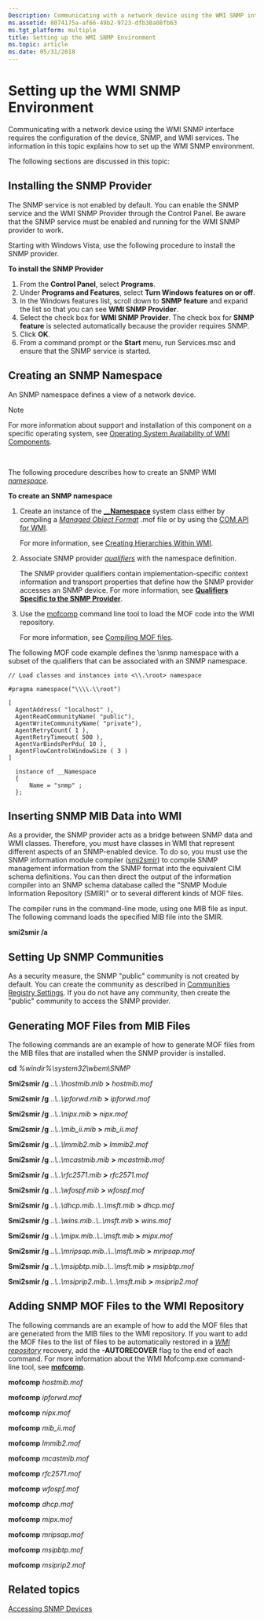 ```yaml
---
Description: Communicating with a network device using the WMI SNMP interface requires the configuration of the device, SNMP, and WMI services. The information in this topic explains how to set up the WMI SNMP environment.
ms.assetid: 8074175a-af66-49b2-9723-dfb38a08fb63
ms.tgt_platform: multiple
title: Setting up the WMI SNMP Environment
ms.topic: article
ms.date: 05/31/2018
---
```


# Setting up the WMI SNMP Environment

Communicating with a network device using the WMI SNMP interface requires the configuration of the device, SNMP, and WMI services. The information in this topic explains how to set up the WMI SNMP environment.

The following sections are discussed in this topic:

## Installing the SNMP Provider

The SNMP service is not enabled by default. You can enable the SNMP service and the WMI SNMP Provider through the Control Panel. Be aware that the SNMP service must be enabled and running for the WMI SNMP provider to work.

Starting with Windows Vista, use the following procedure to install the SNMP provider.

**To install the SNMP Provider**

1.  From the **Control Panel**, select **Programs**.
2.  Under **Programs and Features**, select **Turn Windows features on or off**.
3.  In the Windows features list, scroll down to **SNMP feature** and expand the list so that you can see **WMI SNMP Provider**.
4.  Select the check box for **WMI SNMP Provider**. The check box for **SNMP feature** is selected automatically because the provider requires SNMP.
5.  Click **OK**.
6.  From a command prompt or the **Start** menu, run Services.msc and ensure that the SNMP service is started.

## Creating an SNMP Namespace

An SNMP namespace defines a view of a network device.

> [!Note]  
> For more information about support and installation of this component on a specific operating system, see [Operating System Availability of WMI Components](operating-system-availability-of-wmi-components.md).

 

The following procedure describes how to create an SNMP WMI [*namespace*](gloss-n.md).

**To create an SNMP namespace**

1.  Create an instance of the [**\_\_Namespace**](--namespace.md) system class either by compiling a [*Managed Object Format*](gloss-m.md) .mof file or by using the [COM API for WMI](com-api-for-wmi.md).

    For more information, see [Creating Hierarchies Within WMI](creating-hierarchies-within-wmi.md).

2.  Associate SNMP provider [*qualifiers*](gloss-q.md) with the namespace definition.

    The SNMP provider qualifiers contain implementation-specific context information and transport properties that define how the SNMP provider accesses an SNMP device. For more information, see [**Qualifiers Specific to the SNMP Provider**](qualifiers-specific-to-the-snmp-provider.md).

3.  Use the [mofcomp](mofcomp.md) command line tool to load the MOF code into the WMI repository.

    For more information, see [Compiling MOF files](compiling-mof-files.md).

The following MOF code example defines the \\snmp namespace with a subset of the qualifiers that can be associated with an SNMP namespace.

``` syntax
// Load classes and instances into <\\.\root> namespace

#pragma namespace("\\\\.\\root")               

[ 
  AgentAddress( "localhost" ), 
  AgentReadCommunityName( "public"), 
  AgentWriteCommunityName( "private"), 
  AgentRetryCount( 1 ), 
  AgentRetryTimeout( 500 ), 
  AgentVarBindsPerPdu( 10 ),
  AgentFlowControlWindowSize ( 3 ) 
]

  instance of __Namespace
  {
      Name = "snmp" ;
  };
```

## Inserting SNMP MIB Data into WMI

As a provider, the SNMP provider acts as a bridge between SNMP data and WMI classes. Therefore, you must have classes in WMI that represent different aspects of an SNMP-enabled device. To do so, you must use the SNMP information module compiler ([smi2smir](smi2smir.md)) to compile SNMP management information from the SNMP format into the equivalent CIM schema definitions. You can then direct the output of the information compiler into an SNMP schema database called the "SNMP Module Information Repository (SMIR)" or to several different kinds of MOF files.

The compiler runs in the command-line mode, using one MIB file as input. The following command loads the specified MIB file into the SMIR.

**smi2smir /a** *<MIB file>*

## Setting Up SNMP Communities

As a security measure, the SNMP "public" community is not created by default. You can create the community as described in [Communities Registry Settings](https://go.microsoft.com/fwlink/p/?linkid=84370). If you do not have any community, then create the "public" community to access the SNMP provider.

## Generating MOF Files from MIB Files

The following commands are an example of how to generate MOF files from the MIB files that are installed when the SNMP provider is installed.

**cd** *%windir%\\system32\\wbem\\SNMP*

**Smi2smir /g** *..\\..\\hostmib.mib* **>** *hostmib.mof*

**Smi2smir /g** *..\\..\\ipforwd.mib* **>** *ipforwd.mof*

**Smi2smir /g** *..\\..\\nipx.mib* **>** *nipx.mof*

**Smi2smir /g** *..\\..\\mib\_ii.mib* **>** *mib\_ii.mof*

**Smi2smir /g** *..\\..\\lmmib2.mib* **>** *lmmib2.mof*

**Smi2smir /g** *..\\..\\mcastmib.mib* **>** *mcastmib.mof*

**Smi2smir /g** *..\\..\\rfc2571.mib* **>** *rfc2571.mof*

**Smi2smir /g** *..\\..\\wfospf.mib* **>** *wfospf.mof*

**Smi2smir /g** *..\\..\\dhcp.mib..\\..\\msft.mib* **>** *dhcp.mof*

**Smi2smir /g** *..\\..\\wins.mib..\\..\\msft.mib* **>** *wins.mof*

**Smi2smir /g** *..\\..\\mipx.mib..\\..\\msft.mib* **>** *mipx.mof*

**Smi2smir /g** *..\\..\\mripsap.mib..\\..\\msft.mib* **>** *mripsap.mof*

**Smi2smir /g** *..\\..\\msipbtp.mib..\\..\\msft.mib* **>** *msipbtp.mof*

**Smi2smir /g** *..\\..\\msiprip2.mib..\\..\\msft.mib* **>** *msiprip2.mof*

## Adding SNMP MOF Files to the WMI Repository

The following commands are an example of how to add the MOF files that are generated from the MIB files to the WMI repository. If you want to add the MOF files to the list of files to be automatically restored in a [*WMI repository*](gloss-w.md) recovery, add the **-AUTORECOVER** flag to the end of each command. For more information about the WMI Mofcomp.exe command-line tool, see [**mofcomp**](mofcomp.md).

**mofcomp** *hostmib.mof*

**mofcomp** *ipforwd.mof*

**mofcomp** *nipx.mof*

**mofcomp** *mib\_ii.mof*

**mofcomp** *lmmib2.mof*

**mofcomp** *mcastmib.mof*

**mofcomp** *rfc2571.mof*

**mofcomp** *wfospf.mof*

**mofcomp** *dhcp.mof*

**mofcomp** *mipx.mof*

**mofcomp** *mripsap.mof*

**mofcomp** *msipbtp.mof*

**mofcomp** *msiprip2.mof*

## Related topics

<dl> <dt>

[Accessing SNMP Devices](accessing-snmp-devices.md)
</dt> </dl>

 

 



